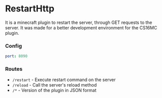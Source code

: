# RestartHttp
It is a minecraft plugin to restart the server, through GET requests to the server. It was made for a better development environment for the CS16MC plugin.

### Config
```yaml
port: 8090
```

### Routes
- `/restart` - Execute restart command on the server
- `/reload` - Call the server's reload method
- `/*` - Version of the plugin in JSON format